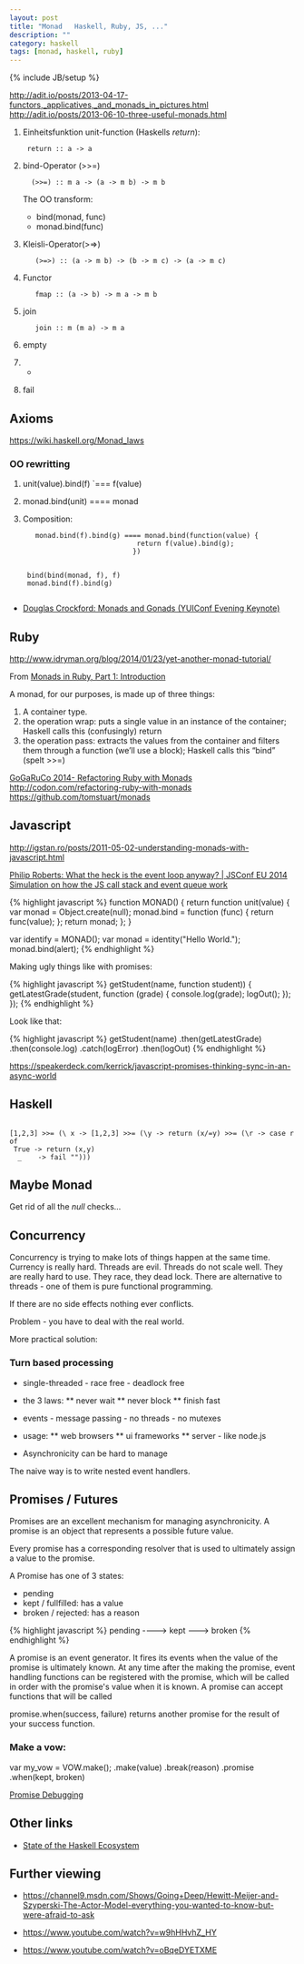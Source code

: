 ```yaml
---
layout: post
title: "Monad   Haskell, Ruby, JS, ..."
description: ""
category: haskell
tags: [monad, haskell, ruby]
---
```

{% include JB/setup %}




<http://adit.io/posts/2013-04-17-functors,_applicatives,_and_monads_in_pictures.html>
<http://adit.io/posts/2013-06-10-three-useful-monads.html>



1. Einheitsfunktion unit-function (Haskells _return_):
    <pre><code> return :: a -> a  </code></pre>

2. bind-Operator (&gt;&gt;=)
    <pre><code>  (>>=) :: m a -> (a -> m b) -> m b   </code></pre>

    The OO transform:
    * bind(monad, func)
    * monad.bind(func)


3. Kleisli-Operator(&gt;=&gt;)
    <pre><code>   (>=>) :: (a -> m b) -> (b -> m c) -> (a -> m c)   </code></pre>

4. Functor
    <pre><code>   fmap :: (a -> b) -> m a -> m b    </code></pre>

5. join
    <pre><code>   join :: m (m a) -> m a    </code></pre>

6. empty

7. +

8. fail


## Axioms

<https://wiki.haskell.org/Monad_laws>



### OO rewritting

1. unit(value).bind(f) `=== f(value)


2. monad.bind(unit) ==== monad


3. Composition:
    <pre><code>   monad.bind(f).bind(g) ==== monad.bind(function(value) { 
                               return f(value).bind(g);
                              }) 

    
    bind(bind(monad, f), f)
    monad.bind(f).bind(g)
    </code></pre>


    




* [Douglas Crockford: Monads and Gonads (YUIConf Evening Keynote)](https://www.youtube.com/watch?v=dkZFtimgAcM)



## Ruby

<http://www.idryman.org/blog/2014/01/23/yet-another-monad-tutorial/>




From [Monads in Ruby, Part 1: Introduction](http://moonbase.rydia.net/mental/writings/programming/monads-in-ruby/00introduction.html)


A monad, for our purposes, is made up of three things:

1. A container type.
2. the operation wrap: puts a single value in an instance of the container; Haskell calls this (confusingly) return
3. the operation pass: extracts the values from the container and filters them through a function (we’ll use a block); Haskell calls this “bind” (spelt >>=)



[GoGaRuCo 2014- Refactoring Ruby with Monads](https://www.youtube.com/watch?t=13&v=uTR__8RvgvM)
<http://codon.com/refactoring-ruby-with-monads>
<https://github.com/tomstuart/monads>


## Javascript

<http://igstan.ro/posts/2011-05-02-understanding-monads-with-javascript.html>

[Philip Roberts: What the heck is the event loop anyway? | JSConf EU 2014](https://www.youtube.com/watch?v=8aGhZQkoFbQ)
[Simulation on how the JS call stack and event queue work](http://latentflip.com/loupe/)



{% highlight javascript %}
function MONAD() {
	return function unit(value) {
        var monad = Object.create(null);
        monad.bind = function (func) {
            return func(value);
        };
        return monad;
    };
}

var identify = MONAD();
var monad = identity("Hello World.");
monad.bind(alert);
{% endhighlight %}




Making ugly things like with promises:

{% highlight javascript %}
getStudent(name, function student)) {
    getLatestGrade(student, function (grade) {
        console.log(grade);
        logOut();
    });
});
{% endhighlight %}

Look like that:

{% highlight javascript %}
getStudent(name)
    .then(getLatestGrade)
    .then(console.log)
    .catch(logError)
    .then(logOut)
{% endhighlight %}


<https://speakerdeck.com/kerrick/javascript-promises-thinking-sync-in-an-async-world>


## Haskell

<pre><code>
[1,2,3] >>= (\ x -> [1,2,3] >>= (\y -> return (x/=y) >>= (\r -> case r of
 True -> return (x,y) 
  _    -> fail "")))
</code></pre>



## Maybe Monad

Get rid of all the _null_ checks...



## Concurrency

Concurrency is trying to make lots of things happen at the same time. Currency is really hard. 
Threads are evil. Threads do not scale well. They are really hard to use. They race, they dead lock.
There are alternative to threads - one of them is pure functional programming.

If there are no side effects nothing ever conflicts.

Problem - you have to deal with the real world.

More practical solution:

### Turn based processing

* single-threaded - race free - deadlock free
* the 3 laws: 
** never wait
** never block
** finish fast

* events - message passing - no threads - no mutexes
* usage:
** web browsers
** ui frameworks
** server - like node.js

* Asynchronicity can be hard to manage

The naive way is to write nested event handlers.

## Promises / Futures

Promises are an excellent mechanism for managing asynchronicity. A promise is an object that represents a possible future value.

Every promise has a corresponding resolver that is used to ultimately assign a value to the promise.

A Promise has one of 3 states:  
* pending
* kept / fullfilled: has a value
* broken / rejected: has a reason


{% highlight javascript %}
pending ----> kept
        \---> broken
{% endhighlight %}



A promise is an event generator. It fires its events when the value of the promise is ultimately known. At any time after the making the promise, event handling functions can be registered with the promise, which will be called in order with the promise's value when it is known. A promise can accept functions that will be called 

promise.when(success, failure) returns another promise for the result of your success function.

### Make a vow:

var my_vow = VOW.make();
    .make(value)
    .break(reason)
    .promise
        .when(kept, broken)









[Promise Debugging](http://stackoverflow.com/questions/25827234/how-to-debug-javascript-promises)







## Other links

* [State of the Haskell Ecosystem](http://www.haskellforall.com/2015/08/state-of-haskell-ecosystem-august-2015.html#logging)



## Further viewing

* <https://channel9.msdn.com/Shows/Going+Deep/Hewitt-Meijer-and-Szyperski-The-Actor-Model-everything-you-wanted-to-know-but-were-afraid-to-ask>

* <https://www.youtube.com/watch?v=w9hHHvhZ_HY>

* <https://www.youtube.com/watch?v=oBqeDYETXME>
